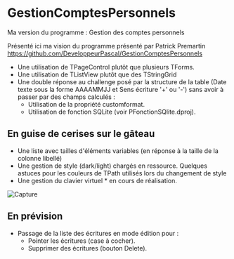 # GestionComptesPersonnels
Ma version du programme : Gestion des comptes personnels

Présenté ici ma vision du programme présenté par Patrick Premartin https://github.com/DeveloppeurPascal/GestionComptesPersonnels

 - Une utilisation de TPageControl plutôt que plusieurs TForms.
 - Une utilisation de TListView plutôt que des TStringGrid  
 - Une double réponse au challenge posé par la structure de la table (Date texte sous la forme AAAAMMJJ et Sens écriture '+' ou '-')
   sans avoir à passer par des champs calculés : 
     - Utilisation de la propriété customformat.
     - Utilisation de fonction SQLite (voir PFonctionSQlite.dproj).
      
 ## En guise de cerises sur le gâteau 
 - Une liste avec tailles d'éléments variables (en réponse à la taille de la colonne libellé)
 - Une gestion de style (dark/light) chargés en ressource. Quelques astuces pour les couleurs de TPath utilisés lors du changement de style
 - Une gestion du clavier virtuel * en cours de réalisation.
 
 ![Capture](https://user-images.githubusercontent.com/51124639/108681611-a63db600-74ef-11eb-8dd0-9ad6b75f8dd6.PNG)

## En prévision
 - Passage de la liste des écritures en mode édition pour :
     - Pointer les écritures (case à cocher).
     - Supprimer des écritures (bouton Delete).
 
